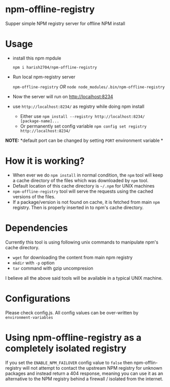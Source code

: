 # npm-offline-registry
Supper simple NPM registry server for offline NPM install

# Usage

* install this npm mpdule

  `npm i harish2704/npm-offline-registry`
* Run local npm-registry server

  `npm-offline-registry`
  *OR*
   `node node_modules/.bin/npm-offline-registry`

* Now the server will run on [http://localhost:8234](http://localhost:8234)
* use `http://localhost:8234/` as registry while doing npm install
  - Either use `npm install --registry http://localhost:8234/ [package-name]...`
  - Or permanently set config variable `npm config set registry http://localhost:8234/`

**NOTE:** *default port can be changed by setting `PORT` environment variable *


# How it is working?

* When ever we do `npm install` in normal condition, the `npm` tool will keep a cache directory of the files which was downloaded by `npm` tool.
* Default location of this cache directory is `~/.npm` for UNIX machines
* `npm-offline-registry` tool will serve the requests using the cached versions of the files.
* If a package/version is not found on cache, it is fetched from main `npm` registry. Then is properly inserted in to npm's cache directory.

# Dependencies

Currently this tool is using following unix commands to manipulate npm's cache directory.

* `wget` for downloading the content from main npm registry
* `mkdir` with `-p` option
* `tar` command with gzip uncompresion

I believe all the above said tools will be available in a typical UNIX machine.

# Configurations

Please check config.js. All config values can be over-written by `environment-variables` 

# Using npm-offline-registry as a completely isolated registry

If you set the ``ENABLE_NPM_FAILOVER`` config value to ``false`` then npm-offlin-registry will not attempt to
contact the upstream NPM registry for unknown packages and instead return a 404 response, meaning you can use
it as an alternative to the NPM registry behind a firewall / isolated from the internet.
